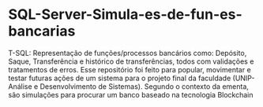 # SQL-Server-Simula-es-de-fun-es-bancarias
T-SQL: Representação de funções/processos bancários como: Depósito, Saque, Transferência e histórico de transferências, todos com validações e tratamentos de erros. Esse repositório foi feito para popular, movimentar e testar futuras ações de um sistema para o projeto final da faculdade (UNIP- Análise e Desenvolvimento de Sistemas). Segundo o contexto da ementa, são simulações para procurar um banco baseado na tecnologia Blockchain
